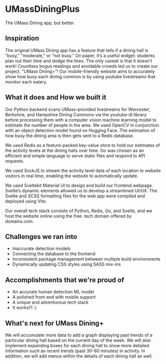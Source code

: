 # UMassDiningPlus
The UMass Dining app, but better.
## Inspiration
The original UMass Dining app has a feature that tells if a dining hall is “busy,” “moderate,” or “not busy.” On paper, it’s a useful widget: students plan out their time and dodge the lines. The only caveat is that it doesn’t work! Countless bogus readings and avoidable crowds led us to create our project, “UMass Dining+”! Our mobile-friendly website aims to accurately show how busy each dining common is by using youtube livestreams that monitor each eatery.

## What it does and How we built it
Our Python backend scans UMass-provided livestreams for Worcester, Berkshire, and Hampshire Dining Commons via the youtube-dl library before processing them with a computer vision machine learning model to estimate the number of people in the area. We used OpenCV in conjunction with an object detection model found on Hugging Face. The estimation of how busy the dining area is then gets sent to a Redis database.

We used Redis as a feature-packed key-value store to hold our estimates of the activity levels at the dining halls over time. Go was chosen as an efficient and simple language to serve static files and respond to API requests.

We used SockJS to stream the activity level data of each location to website visitors in real time, enabling the website to automatically update.

We used Sveltekit Material UI to design and build our frontend webpage. Svelte’s dynamic elements allowed us to develop a streamlined UI/UX. The Svelte and SCSS formatting files for the web app were compiled and deployed using Vite.

Our overall tech stack consists of Python, Redis, Go, and Svelte, and we host the website online using the free .tech domain offered by domains.com.

## Challenges we ran into
* Inaccurate detection models
* Connecting the database to the frontend
* Inconsistent package management between multiple build environments
* Dynamically updating CSS styles using SASS mix-ins

## Accomplishments that we're proud of
* An accurate human detection ML model
* A polished front end with mobile support
* A unique and adventurous tech stack
* It works!!! :)

## What's next for UMass Dining+
We will accumulate more data to add a graph displaying past trends of a particular dining hall based on the current day of the week. We will also implement expanding boxes for each dining hall to show more detailed information such as recent trends (past 30-60 minutes) in activity. In addition, we will add menus within the details of each dining hall as well.
